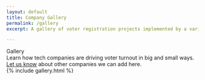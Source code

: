 ```yaml
---
layout: default
title: Company Gallery
permalink: /gallery
excerpt: A gallery of voter registration projects implemented by a variety of companies.

---
```


<div class="page-title">
  Gallery
  <div class="inner playbook">
    Learn how tech companies are driving voter turnout in big and small ways.
    <a href="mailto:info@techthevote.org">Let us know</a> about other companies we can add here.
  </div>
</div>

<div class="separate-page">
  {% include gallery.html %}
</div>
